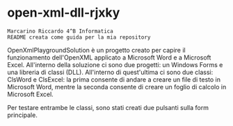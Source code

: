 # open-xml-dll-rjxky
```
Marcarino Riccardo 4^B Informatica
README creata come guida per la mia repository
```
OpenXmlPlaygroundSolution è un progetto creato per capire il funzionamento dell'OpenXML applicato a Microsoft Word e a Microsoft Excel. All'interno della soluzione ci sono due progetti: un Windows Forms e una libreria di classi (DLL). All'interno di quest'ultima ci sono due classi: ClsWord e ClsExcel: la prima consente di andare a creare un file di testo in Microsoft Word, mentre la seconda consente di creare un foglio di calcolo in Microsoft Excel.

Per testare entrambe le classi, sono stati creati due pulsanti sulla form principale.
